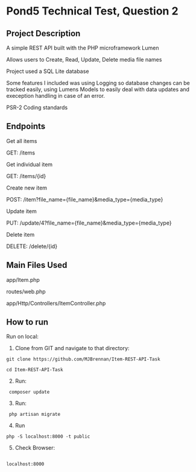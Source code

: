 # Pond5 Technical Test, Question 2

## Project Description

A simple REST API built with the PHP microframework Lumen

Allows users to Create, Read, Update, Delete media file names

Project used a SQL Lite database

Some features I included was using Logging so database changes can be tracked easily, using Lumens Models to easily deal with data updates and exeception handling in case of an error. 

PSR-2 Coding standards

## Endpoints

Get all items

GET: /items

Get individual item

GET: /items/{id}

Create new item

POST: /item?file_name={file_name}&media_type={media_type}

Update item

PUT: /update/4?file_name={file_name}&media_type={media_type}

Delete item

DELETE: /delete/{id}


## Main Files Used

app/Item.php

routes/web.php

app/Http/Controllers/ItemController.php


## How to run

Run on local:

1. Clone from GIT and navigate to that directory:

```
git clone https://github.com/MJBrennan/Item-REST-API-Task
```

```
cd Item-REST-API-Task
```

2. Run:
```
 composer update
```

3. Run:
```
 php artisan migrate
```

4. Run 
```
php -S localhost:8000 -t public
```

5. Check Browser: 

```

localhost:8000

```

